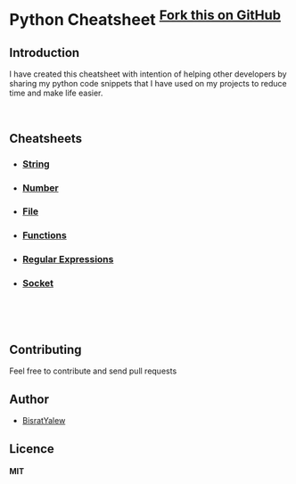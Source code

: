 Python Cheatsheet 
<sup>[Fork this on GitHub](https://github.com/BisratYalew/python-cheatsheet)
</sup>
=================



## Introduction
I have created this cheatsheet with intention of helping other developers by sharing my python code snippets that I have used on my projects to reduce time and make life easier.

<br>

## Cheatsheets

- ### [String](string.md)
- ### [Number](number.md)
- ### [File](files.md)
- ### [Functions](functions.md)
- ### [Regular Expressions](regular-expressions.md)
- ### [Socket](socket.md)

<br><br><br>





## Contributing

Feel free to contribute and send pull requests

## Author

* [BisratYalew](https://bisratyalew.github.io)

## Licence

#### MIT
